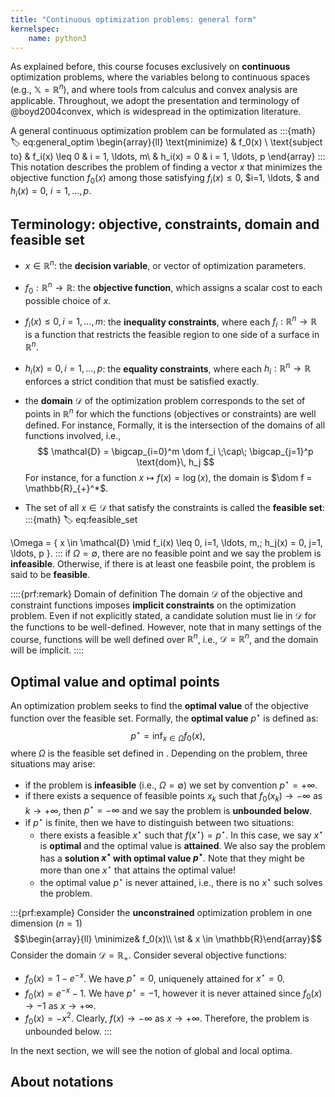 ```yaml
--- 
title: "Continuous optimization problems: general form"
kernelspec:
    name: python3
---
```


As explained before, this course focuses exclusively on **continuous** optimization problems, where the variables belong to continuous spaces (e.g., $\mathbb{X} = \mathbb{R}^n$), and where tools from calculus and convex analysis are applicable. Throughout, we adopt the presentation and terminology of @boyd2004convex, which is widespread in the optimization literature.   

A general continuous optimization problem can be formulated as
:::{math}
:label: eq:general_optim
\begin{array}{ll}
\text{minimize}     & f_0(x) \\
\text{subject to}   & f_i(x) \leq 0 & i = 1, \ldots, m\\
& h_i(x)  = 0 & i = 1, \ldots, p
\end{array}
:::
This notation describes the problem of finding a vector $x$ that minimizes the objective function $f_0(x)$ among those satisfying $f_i(x) \leq 0$, $i=1, \ldots, $ and $h_i(x) = 0$, $i=1, \ldots, p$. 

## Terminology: objective, constraints, domain and feasible set

- $x \in \mathbb{R}^n$: the **decision variable**, or vector of optimization parameters.
- $f_0: \mathbb{R}^n \to \mathbb{R}$: the **objective function**, which assigns a scalar cost to each possible choice of $x$. 
- $f_i(x) \leq 0, i=1, \ldots, m$: the **inequality constraints**, where each $f_i: \mathbb{R}^n \to \mathbb{R}$ is a function that restricts the feasible region to one side of a surface in $\mathbb{R}^n$.
- $h_i(x) = 0, i=1, \ldots, p$: the **equality constraints**, where each $h_i: \mathbb{R}^n \to \mathbb{R}$ enforces a strict condition that must be satisfied exactly.
- the **domain** $\mathcal{D}$ of the optimization problem [](#eq:general_optim) corresponds to the set of points in $\mathbb{R}^n$ for which the functions (objectives or constraints) are well defined. For instance, Formally, it is the intersection of the domains of all functions involved, i.e., 
$$
\mathcal{D} = \bigcap_{i=0}^m \dom f_i \;\cap\; \bigcap_{j=1}^p \text{dom}\, h_j
$$
For instance, for a function $x \mapsto f(x)=\log(x)$, the domain is $\dom f = \mathbb{R}_{+}^*$. 

- The set of all $x \in \mathcal{D}$ that satisfy the constraints is called the **feasible set**:
:::{math}
:label: eq:feasible_set

\Omega = \{ x \in \mathcal{D} \mid f_i(x) \leq 0, i=1, \ldots, m,\; h_j(x) = 0, j=1, \ldots, p \}.
:::
if $\Omega = \emptyset$, there are no feasible point and we say the problem is **infeasible**. Otherwise, if there is at least one feasbile point, the problem is said to be **feasible**. 

::::{prf:remark} Domain of definition
The domain $\mathcal{D}$ of the objective and constraint functions imposes **implicit constraints** on the optimization problem. Even if not explicitly stated, a candidate solution must lie in $\mathcal{D}$ for the functions to be well-defined. 
However, note that in many settings of the course, functions will be well defined over $\mathbb{R}^n$, i.e., $\mathcal{D}=\mathbb{R}^n$, and the domain will be implicit. 
::::

## Optimal value and optimal points

An optimization problem seeks to find the **optimal value** of the objective function over the feasible set. Formally, the **optimal value** $p^\star$ is defined as:
$$
p^\star = \inf_{x \in \Omega} f_0(x),
$$
where $\Omega$ is the feasible set defined in [](#eq:feasible_set). Depending on the problem, three situations may arise:

- if the problem is **infeasible** (i.e., $\Omega = \emptyset$) we set by convention $p^\star = +\infty$.
- if there exists a sequence of feasible points $x_k$ such that $f_0(x_k) \to -\infty$ as $k\to + \infty$, then $p^\star = -\infty$ and we say the problem is **unbounded below**.
- if $p^\star$ is finite, then we have to distinguish between two situations: 
    - there exists a feasible $x^\star$ such that $f(x^\star) = p^\star$. In this case, we say $x^\star$ is **optimal** and the optimal value is **attained**. We also say the problem [](#eq:general_optim) has a **solution $x^\star$ with optimal value $p^\star$**. Note that they might be more than one $x^\star$ that attains the optimal value!
    - the optimal value $p^\star$ is never attained, i.e., there is no $x^\star$ such solves the problem. 

:::{prf:example}
Consider the **unconstrained** optimization problem in one dimension ($n=1$)
$$\begin{array}{ll}
\minimize& f_0(x)\\
\st & x \in \mathbb{R}\end{array}$$
Consider the domain $\mathcal{D} = \mathbb{R}_+$. Consider several objective functions:
- $f_0(x) = 1-e^{-x}$. We have $p^\star = 0$, uniquenely attained for $x^\star = 0$. 
- $f_0(x) = e^{-x} - 1$.  We have $p^\star = -1$, however it is never attained since $f_0(x) \to -1$ as $x\to +\infty$. 
- $f_0(x) = -x^2$. Clearly, $f(x) \to -\infty$ as $x \to +\infty$. Therefore, the problem is unbounded below. 
:::

In the next section, we will see the notion of global and local optima. 

## About notations



